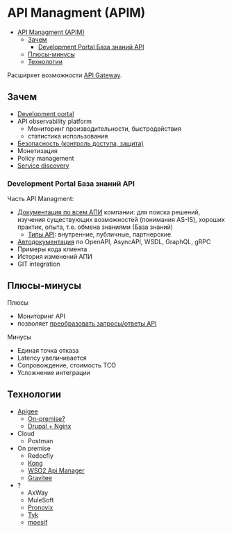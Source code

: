 # API Managment (APIM)

- [API Managment (APIM)](#api-managment-apim)
  - [Зачем](#зачем)
    - [Development Portal База знаний API](#development-portal-база-знаний-api)
  - [Плюсы-минусы](#плюсы-минусы)
  - [Технологии](#технологии)

Расширяет возможности [API Gateway](api.gateway.md).

## Зачем

- [Development portal](https://cloud.google.com/blog/products/api-management/top-5-trends-for-api-powered-digital-transformation-in-2021)
- API observability platform
  - Мониторинг производительности, быстродействия
  - статистика использования
- [Безопасность (контроль доступа, защита)](https://aws.amazon.com/ru/api-gateway/api-management/?pg=wianapi&cta=apimgtprcs)
- Монетизация
- Policy management
- [Service discovery](../arch/pattern/service.discovery.md)

### Development Portal База знаний API

Часть API Managment:

- [Документация по всем АПИ](api.md) компании: для поиска решений, изучения существующих возможностей (понимания AS-IS), хороших практик, опыта, т.е. обмена знаниями (База знаний)
  - [Типы API](https://neiros.ru/blog/business/api-kak-primenyaetsya-programmnyy-interfeys-na-primerakh-6-populyarnykh-servisov/): внутренние, публичные, партнерские
- [Автодокументация](api.md) по OpenAPI, AsyncAPI, WSDL, GraphQL, gRPC
- Примеры кода клиента
- История изменений АПИ
- GIT integration
  
## Плюсы-минусы

Плюсы

- Мониторинг API
- позволяет [преобразовать запросы/ответы API](https://habr.com/ru/companies/X5Tech/articles/543324/)

Минусы

- Единая точка отказа
- Latency увеличивается
- Сопровождение, стоимость ТСО
- Усложнение интеграции

## Технологии

- [Apigee](https://cloud.google.com/apigee)
  - [On-premise?](https://docs.apigee.com/private-cloud/versions)
  - [Drupal + Nginx](https://cloud.google.com/apigee/docs/api-platform/publish/intro-portals)
- Cloud
  - Postman
- On premise
  - Redocfly
  - [Kong](../technology/middleware/api.gateway/gw.kong.md)
  - [WSO2 Api Manager](https://wso2.com/api-manager/)
  - [Gravitee](../technology/middleware/api.gateway/gw.gravitee.md)
- ?
  - AxWay
  - MuleSoft
  - [Pronovix](https://pronovix.com/blog/one-developer-portal-document-them-all)
  - [Tyk](https://tyk.io/)
  - [moesif](https://www.moesif.com/)
